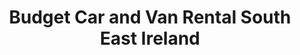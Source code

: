 ---
title: "Budget Car and Van Rental South East Ireland"
address: "Budget Car and Van Rental, Waterford Airport, Waterford City, Co. Waterford, Budget Desk, Arrivals Hall"
tel: "+353 (0)51 84 3747"
county: "Waterford"
category: "Car Hire"
type: "Content"
lat: "52.188270568847656"
lng: "-7.080362796783447"
---
